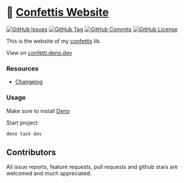 # 🎉 [Confettis Website](https://confetti.deno.dev)

[![GitHub Issues](https://img.shields.io/github/issues/ovniroto/confettis-web)](https://github.com/ovniroto/confettis-web/issues)
[![GitHub Tag](https://img.shields.io/github/tag/ovniroto/confettis-web.svg)](https://github.com/ovniroto/confettis-web/tags)
[![GitHub Commits](https://img.shields.io/github/commit-activity/t/ovniroto/confettis-web)](https://github.com/ovniroto/confettis-web/commits/main/)
[![GitHub License](https://img.shields.io/github/license/ovniroto/confettis-web)](https://github.com/ovniroto/confettis-web/blob/main/LICENSE)

This is the website of my [confettis](https://github.com/ovniroto/confettis) lib.

View on [confetti.deno.dev](https://confetti.deno.dev)

### Resources
- [Changelog](https://github.com/ovniroto/confettis-web/blob/main/CHANGELOG.md)

### Usage
Make sure to install [Deno](https://deno.land/manual/getting_started/installation)

Start project:
```
deno task dev
```

## Contributors
All issue reports, feature requests, pull requests and github stars are welcomed and much appreciated.